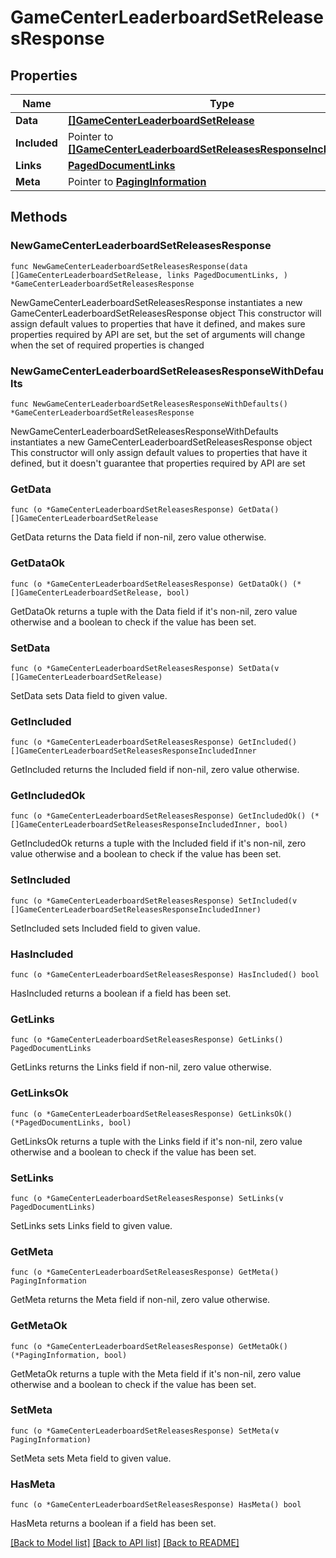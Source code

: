 # GameCenterLeaderboardSetReleasesResponse

## Properties

Name | Type | Description | Notes
------------ | ------------- | ------------- | -------------
**Data** | [**[]GameCenterLeaderboardSetRelease**](GameCenterLeaderboardSetRelease.md) |  | 
**Included** | Pointer to [**[]GameCenterLeaderboardSetReleasesResponseIncludedInner**](GameCenterLeaderboardSetReleasesResponseIncludedInner.md) |  | [optional] 
**Links** | [**PagedDocumentLinks**](PagedDocumentLinks.md) |  | 
**Meta** | Pointer to [**PagingInformation**](PagingInformation.md) |  | [optional] 

## Methods

### NewGameCenterLeaderboardSetReleasesResponse

`func NewGameCenterLeaderboardSetReleasesResponse(data []GameCenterLeaderboardSetRelease, links PagedDocumentLinks, ) *GameCenterLeaderboardSetReleasesResponse`

NewGameCenterLeaderboardSetReleasesResponse instantiates a new GameCenterLeaderboardSetReleasesResponse object
This constructor will assign default values to properties that have it defined,
and makes sure properties required by API are set, but the set of arguments
will change when the set of required properties is changed

### NewGameCenterLeaderboardSetReleasesResponseWithDefaults

`func NewGameCenterLeaderboardSetReleasesResponseWithDefaults() *GameCenterLeaderboardSetReleasesResponse`

NewGameCenterLeaderboardSetReleasesResponseWithDefaults instantiates a new GameCenterLeaderboardSetReleasesResponse object
This constructor will only assign default values to properties that have it defined,
but it doesn't guarantee that properties required by API are set

### GetData

`func (o *GameCenterLeaderboardSetReleasesResponse) GetData() []GameCenterLeaderboardSetRelease`

GetData returns the Data field if non-nil, zero value otherwise.

### GetDataOk

`func (o *GameCenterLeaderboardSetReleasesResponse) GetDataOk() (*[]GameCenterLeaderboardSetRelease, bool)`

GetDataOk returns a tuple with the Data field if it's non-nil, zero value otherwise
and a boolean to check if the value has been set.

### SetData

`func (o *GameCenterLeaderboardSetReleasesResponse) SetData(v []GameCenterLeaderboardSetRelease)`

SetData sets Data field to given value.


### GetIncluded

`func (o *GameCenterLeaderboardSetReleasesResponse) GetIncluded() []GameCenterLeaderboardSetReleasesResponseIncludedInner`

GetIncluded returns the Included field if non-nil, zero value otherwise.

### GetIncludedOk

`func (o *GameCenterLeaderboardSetReleasesResponse) GetIncludedOk() (*[]GameCenterLeaderboardSetReleasesResponseIncludedInner, bool)`

GetIncludedOk returns a tuple with the Included field if it's non-nil, zero value otherwise
and a boolean to check if the value has been set.

### SetIncluded

`func (o *GameCenterLeaderboardSetReleasesResponse) SetIncluded(v []GameCenterLeaderboardSetReleasesResponseIncludedInner)`

SetIncluded sets Included field to given value.

### HasIncluded

`func (o *GameCenterLeaderboardSetReleasesResponse) HasIncluded() bool`

HasIncluded returns a boolean if a field has been set.

### GetLinks

`func (o *GameCenterLeaderboardSetReleasesResponse) GetLinks() PagedDocumentLinks`

GetLinks returns the Links field if non-nil, zero value otherwise.

### GetLinksOk

`func (o *GameCenterLeaderboardSetReleasesResponse) GetLinksOk() (*PagedDocumentLinks, bool)`

GetLinksOk returns a tuple with the Links field if it's non-nil, zero value otherwise
and a boolean to check if the value has been set.

### SetLinks

`func (o *GameCenterLeaderboardSetReleasesResponse) SetLinks(v PagedDocumentLinks)`

SetLinks sets Links field to given value.


### GetMeta

`func (o *GameCenterLeaderboardSetReleasesResponse) GetMeta() PagingInformation`

GetMeta returns the Meta field if non-nil, zero value otherwise.

### GetMetaOk

`func (o *GameCenterLeaderboardSetReleasesResponse) GetMetaOk() (*PagingInformation, bool)`

GetMetaOk returns a tuple with the Meta field if it's non-nil, zero value otherwise
and a boolean to check if the value has been set.

### SetMeta

`func (o *GameCenterLeaderboardSetReleasesResponse) SetMeta(v PagingInformation)`

SetMeta sets Meta field to given value.

### HasMeta

`func (o *GameCenterLeaderboardSetReleasesResponse) HasMeta() bool`

HasMeta returns a boolean if a field has been set.


[[Back to Model list]](../README.md#documentation-for-models) [[Back to API list]](../README.md#documentation-for-api-endpoints) [[Back to README]](../README.md)


